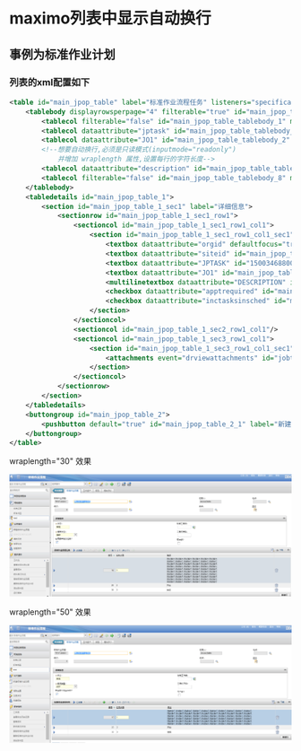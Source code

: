 # maximo列表中显示自动换行 

## 事例为标准作业计划

### 列表的xml配置如下

```Xml
<table id="main_jpop_table" label="标准作业流程任务" listeners="specification_jobtaskspectable" orderby="tasksequence,jptask" relationship="JOBTASK">
	<tablebody displayrowsperpage="4" filterable="true" id="main_jpop_table_tablebody">
		<tablecol filterable="false" id="main_jpop_table_tablebody_1" mxevent="toggledetailstate" mxevent_desc="显示详细信息" sortable="false" type="event"/>
		<tablecol dataattribute="jptask" id="main_jpop_table_tablebody_3" label="编号"/>
		<tablecol dataattribute="JO1" id="main_jpop_table_tablebody_2" label="任务步骤" linkedcontrolid="main_jpop_table_1_grid4_3"/>
		<!--想要自动换行,必须是只读模式(inputmode="readonly")
			并增加 wraplength 属性,设置每行的字符长度-->
		<tablecol dataattribute="description" id="main_jpop_table_tablebody_4" lookup="longdesc" width="600" inputmode="readonly" wraplength="30"/>
		<tablecol filterable="false" id="main_jpop_table_tablebody_8" mxevent="toggledeleterow" mxevent_desc="标记要删除的行" mxevent_icon="btn_garbage.gif" sortable="false" type="event"/>
	</tablebody>
	<tabledetails id="main_jpop_table_1">
		<section id="main_jpop_table_1_sec1" label="详细信息">
			<sectionrow id="main_jpop_table_1_sec1_row1">
				<sectioncol id="main_jpop_table_1_sec1_row1_col1">
					<section id="main_jpop_table_1_sec1_row1_col1_sec1">
						<textbox dataattribute="orgid" defaultfocus="true" id="main_jpop_table_1_grid2_1" lookup="org"/>
						<textbox dataattribute="siteid" id="main_jpop_table_1_grid2_2" lookup="site"/>
						<textbox dataattribute="JPTASK" id="1500346880045" inputmode="required" label="编号"/>
						<textbox dataattribute="JO1" id="main_jpop_table_1_grid4_3" inputmode="required" label="任务步骤"/>
						<multilinetextbox dataattribute="DESCRIPTION" id="1500346846336" inputmode="required" label="任务步骤描述"/>
						<checkbox dataattribute="apptrequired" id="main_jpop_table_1_grid6_11" licensekey="SCHEDULER_OPT"/>
						<checkbox dataattribute="inctasksinsched" id="main_jpop_table_1_grid6_12" licensekey="SCHEDULER_OPT"/>
					</section>
				</sectioncol>
				<sectioncol id="main_jpop_table_1_sec2_row1_col1"/>
				<sectioncol id="main_jpop_table_1_sec3_row1_col1">
					<section id="main_jpop_table_1_sec3_row1_col1_sec1">
						<attachments event="drviewattachments" id="jobtask_doclinks" menutype="drattachments"/>
					</section>
				</sectioncol>
			</sectionrow>
		</section>
	</tabledetails>
	<buttongroup id="main_jpop_table_2">
		<pushbutton default="true" id="main_jpop_table_2_1" label="新建行" mxevent="addrow"/>
	</buttongroup>
</table>
```
wraplength="30" 效果

![image](https://raw.githubusercontent.com/shoukaiseki/blogdoc/master/maximo/maximo%E5%88%97%E8%A1%A8%E4%B8%AD%E6%98%BE%E7%A4%BA%E8%87%AA%E5%8A%A8%E6%8D%A2%E8%A1%8C/img/001.png)

wraplength="50" 效果

![image](https://raw.githubusercontent.com/shoukaiseki/blogdoc/master/maximo/maximo%E5%88%97%E8%A1%A8%E4%B8%AD%E6%98%BE%E7%A4%BA%E8%87%AA%E5%8A%A8%E6%8D%A2%E8%A1%8C/img/002.png)
